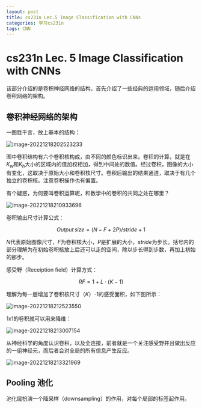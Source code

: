 ```yaml
---
layout: post
title: cs231n Lec.5 Image Classification with CNNs
categories: 学习cs231n
tags: CNN
---
```

# cs231n Lec. 5 Image Classification with CNNs

该部分介绍的是卷积神经网络的结构。首先介绍了一些经典的运用领域，随后介绍卷积网络的架构。

## 卷积神经网络的架构

一图胜千言，放上基本的结构：

![image-20221218202523233](https://lh-picbed.oss-cn-chengdu.aliyuncs.com/image-20221218202523233.png)

图中卷积结构有六个卷积核构成，由不同的颜色标识出来。卷积的计算，就是在$K_w$和$K_h$大小的区域内的值加权相加，得到中间处的数值。经过卷积，图像的大小有变化，这取决于原始大小和卷积核尺寸。卷积后输出的结果通道，取决于有几个独立的卷积核。注意卷积操作也有偏置。

有个疑惑，为何要叫卷积运算呢，和数学中的卷积的共同之处在哪里？

![image-20221218210933696](https://lh-picbed.oss-cn-chengdu.aliyuncs.com/image-20221218210933696.png)

卷积输出尺寸计算公式：

$$
Output\, size = (N-F+2P)/stride+1
$$

$N$代表原始图像尺寸，$F$为卷积核大小，$P$是扩展的大小，$stride$为步长。括号内的部分理解为在初始卷积核放上后还可以走的空间，除以步长得到步数，再加上初始的那步。

感受野（Receiption field）计算方式：

$$
RF = 1  + L \cdot (K-1)
$$

理解为每一层增加了卷积核尺寸（$K$）-1的感受面积，如下图所示：

![image-20221218212523550](https://lh-picbed.oss-cn-chengdu.aliyuncs.com/image-20221218212523550.png)

1x1的卷积就可以用来降维：

![image-20221218213007154](https://lh-picbed.oss-cn-chengdu.aliyuncs.com/image-20221218213007154.png)

从神经科学的角度认识卷积，以及全连接，前者就是一个关注感受野并且做出反应的一组神经元，而后者会对全局的所有信息产生反应。

![image-20221218213321969](https://lh-picbed.oss-cn-chengdu.aliyuncs.com/image-20221218213321969.png)

## Pooling 池化

池化层扮演一个降采样（downsampling）的作用，对每个局部的标签起作用。
